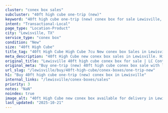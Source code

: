 ```yaml
---
cluster: "conex box sales"
subcluster: "40ft high cube one-trip (new)"
keyword: "40ft high cube one-trip (new) conex box for sale Lewisville, TX"
intent: "Transactional-Local"
page_type: "Location-Product"
city: "Lewisville, TX"
service_type: "conex box"
condition: "New"
size: "40ft High Cube"
title_tag: "40ft High Cube High Cube 7cu New conex box Sales in Lewisville | LC Container"
meta_description: "40ft High Cube new conex box sales in Lewisville. High cube containers with extra height. Fast delivery, competitive pricing. Serving conex boxes area. Quote ID: J1C. Call (214) 524-4168 for your free quote today."
original_title: "Lewisville 40ft high cube conex box for sale | LC Container"
original_meta: "Buy one-trip (new) 40ft high cube conex box sale with local delivery in Lewisville, TX. LC Container — local Since 2003. Request a fast quote today."
url_slug: "/lewisville/buy/40ft-high-cube/conex-boxes/one-trip-new"
h1: "Buy 40ft high cube one-trip (new) conex box in Lewisville"
internal_links: "/lewisville/conex-boxes/sales"
priority: 3
notes: "NaN"
noindex: true
image_alt: "40ft High Cube new conex box available for delivery in Lewisville"
last_updated: "2025-10-21"
---
```


<!-- TODO: Add unique city/inventory copy, images, and internal links here. -->
